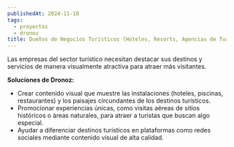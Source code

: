 ```yaml
---
publishedAt: 2024-11-10
tags:
  - proyectos
  - dronoz
title: Dueños de Negocios Turísticos (Hoteles, Resorts, Agencias de Turismo)
---
```

Las empresas del sector turístico necesitan destacar sus destinos y servicios de manera visualmente atractiva para atraer más visitantes.

**Soluciones de Dronoz:**
- Crear contenido visual que muestre las instalaciones (hoteles, piscinas, restaurantes) y los paisajes circundantes de los destinos turísticos.
- Promocionar experiencias únicas, como visitas aéreas de sitios históricos o áreas naturales, para atraer a turistas que buscan algo especial.
- Ayudar a diferenciar destinos turísticos en plataformas como redes sociales mediante contenido visual de alta calidad.